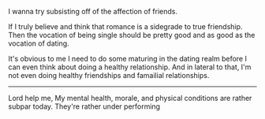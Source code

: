 
I wanna try subsisting off of the affection of friends.

If I truly believe and think that romance is a sidegrade to true friendship. Then the vocation of being single should be pretty good and as good as the vocation of dating.

It's obvious to me I need to do some maturing in the dating realm before I can even think about doing a healthy relationship. And in lateral to that, I'm not even doing healthy friendships and famailial relationships.

---

Lord help me, My mental health, morale, and physical conditions are rather subpar today. They're rather under performing